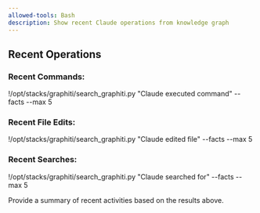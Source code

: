 ```yaml
---
allowed-tools: Bash
description: Show recent Claude operations from knowledge graph
---
```


## Recent Operations

### Recent Commands:
!/opt/stacks/graphiti/search_graphiti.py "Claude executed command" --facts --max 5

### Recent File Edits:
!/opt/stacks/graphiti/search_graphiti.py "Claude edited file" --facts --max 5

### Recent Searches:
!/opt/stacks/graphiti/search_graphiti.py "Claude searched for" --facts --max 5

Provide a summary of recent activities based on the results above.